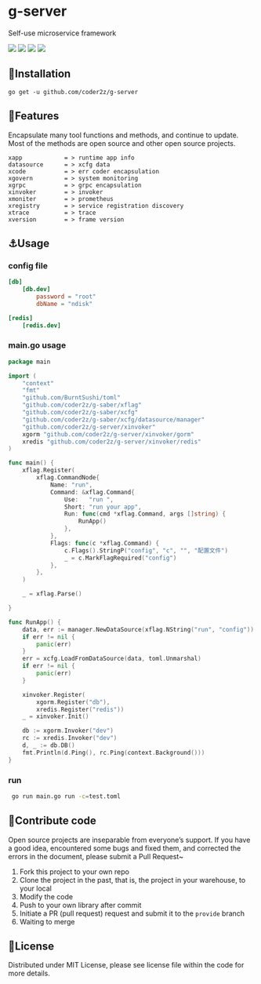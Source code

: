 # g-server

Self-use microservice framework

![](https://img.shields.io/badge/windowns10-Development-d0d1d4)
![](https://img.shields.io/badge/golang-1.16-blue)
[![](https://img.shields.io/badge/godoc-reference-3C57C4)](https://pkg.go.dev/github.com/coder2z/g-server)
![](https://img.shields.io/badge/version-1.0.5-r)

## :rocket:Installation

`
go get -u github.com/coder2z/g-server
`

## :bell:Features

Encapsulate many tool functions and methods, and continue to update. Most of the methods are open source and other open
source projects.

```
xapp            = > runtime app info
datasource      = > xcfg data 
xcode           = > err coder encapsulation
xgovern         = > system monitoring
xgrpc           = > grpc encapsulation
xinvoker        = > invoker
xmoniter        = > prometheus
xregistry       = > service registration discovery
xtrace          = > trace
xversion        = > frame version
```

## :anchor:Usage

### config file

```toml
[db]
    [db.dev]
        password = "root"
        dbName = "ndisk"

[redis]
    [redis.dev]
```

### main.go usage

```go
package main

import (
	"context"
	"fmt"
	"github.com/BurntSushi/toml"
	"github.com/coder2z/g-saber/xflag"
	"github.com/coder2z/g-saber/xcfg"
	"github.com/coder2z/g-saber/xcfg/datasource/manager"
	"github.com/coder2z/g-server/xinvoker"
	xgorm "github.com/coder2z/g-server/xinvoker/gorm"
	xredis "github.com/coder2z/g-server/xinvoker/redis"
)

func main() {
	xflag.Register(
		xflag.CommandNode{
			Name: "run",
			Command: &xflag.Command{
				Use:   "run ",
				Short: "run your app",
				Run: func(cmd *xflag.Command, args []string) {
					RunApp()
				},
			},
			Flags: func(c *xflag.Command) {
				c.Flags().StringP("config", "c", "", "配置文件")
				_ = c.MarkFlagRequired("config")
			},
		},
	)

	_ = xflag.Parse()

}

func RunApp() {
	data, err := manager.NewDataSource(xflag.NString("run", "config"))
	if err != nil {
		panic(err)
	}
	err = xcfg.LoadFromDataSource(data, toml.Unmarshal)
	if err != nil {
		panic(err)
	}

	xinvoker.Register(
		xgorm.Register("db"),
		xredis.Register("redis"))
	_ = xinvoker.Init()

	db := xgorm.Invoker("dev")
	rc := xredis.Invoker("dev")
	d, _ := db.DB()
	fmt.Println(d.Ping(), rc.Ping(context.Background()))
}
```

### run

```bash
 go run main.go run -c=test.toml
```

## :tada:Contribute code

Open source projects are inseparable from everyone’s support. If you have a good idea, encountered some bugs and fixed
them, and corrected the errors in the document, please submit a Pull Request~

1. Fork this project to your own repo
2. Clone the project in the past, that is, the project in your warehouse, to your local
3. Modify the code
4. Push to your own library after commit
5. Initiate a PR (pull request) request and submit it to the `provide` branch
6. Waiting to merge

## :closed_book:License

Distributed under MIT License, please see license file within the code for more details.